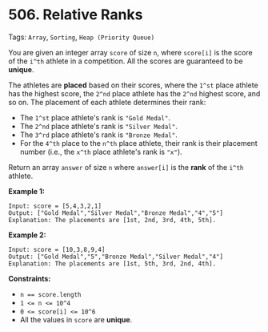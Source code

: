 # 506. Relative Ranks

Tags: `Array`, `Sorting`, `Heap (Priority Queue)`

You are given an integer array `score` of size `n`, where `score[i]` is the score of the `i^th` athlete in a competition. All the scores are guaranteed to be **unique**.

The athletes are **placed** based on their scores, where the `1^st` place athlete has the highest score, the `2^nd` place athlete has the `2^nd` highest score, and so on. The placement of each athlete determines their rank:

*   The `1^st` place athlete's rank is `"Gold Medal"`.
*   The `2^nd` place athlete's rank is `"Silver Medal"`.
*   The `3^rd` place athlete's rank is `"Bronze Medal"`.
*   For the `4^th` place to the `n^th` place athlete, their rank is their placement number (i.e., the `x^th` place athlete's rank is `"x"`).

Return an array `answer` of size `n` where `answer[i]` is the **rank** of the `i^th` athlete.

**Example 1:**

```
Input: score = [5,4,3,2,1]
Output: ["Gold Medal","Silver Medal","Bronze Medal","4","5"]
Explanation: The placements are [1st, 2nd, 3rd, 4th, 5th].
```

**Example 2:**

```
Input: score = [10,3,8,9,4]
Output: ["Gold Medal","5","Bronze Medal","Silver Medal","4"]
Explanation: The placements are [1st, 5th, 3rd, 2nd, 4th].
```

**Constraints:**

*   `n == score.length`
*   `1 <= n <= 10^4`
*   `0 <= score[i] <= 10^6`
*   All the values in `score` are **unique**.